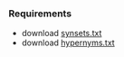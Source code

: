 ### Requirements
* download [synsets.txt]
* download [hypernyms.txt]

[synsets.txt]: http://coursera.cs.princeton.edu/algs4/testing/wordnet/synsets.txt
[hypernyms.txt]: http://coursera.cs.princeton.edu/algs4/testing/wordnet/hypernyms.txt
